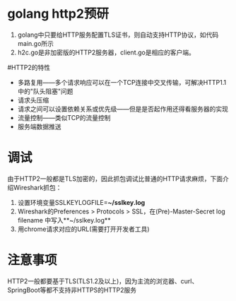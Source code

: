 # golang http2预研
1. golang中只要给HTTP服务配置TLS证书，则自动支持HTTP协议，如代码main.go所示
2. h2c.go是非加密版的HTTP2服务器，client.go是相应的客户端。

#HTTP2的特性

- 多路复用——多个请求响应可以在一个TCP连接中交叉传输，可解决HTTP1.1中的"队头阻塞"问题
- 请求头压缩
- 请求之间可以设置依赖关系或优先级——但是是否起作用还得看服务器的实现
- 流量控制——类似TCP的流量控制
- 服务端数据推送

# 调试

由于HTTP2一般都是TLS加密的，因此抓包调试比普通的HTTP请求麻烦，下面介绍Wireshark抓包：

1. 设置环境变量SSLKEYLOGFILE=**~/sslkey.log**
2. Wireshark的Preferences > Protocols > SSL，在(Pre)-Master-Secret log filename 中写入**~/sslkey.log**
3. 用chrome请求对应的URL(需要打开开发者工具)

# 注意事项

HTTP2一般都要基于TLS(TLS1.2及以上)，因为主流的浏览器、curl、SpringBoot等都不支持非HTTPS的HTTP2服务